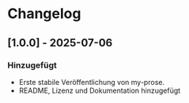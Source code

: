 # Changelog

## [1.0.0] - 2025-07-06
### Hinzugefügt
- Erste stabile Veröffentlichung von my-prose.
- README, Lizenz und Dokumentation hinzugefügt